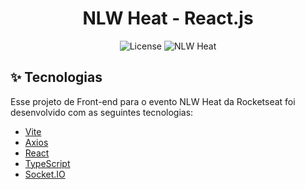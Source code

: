 <h1 align="center">NLW Heat - React.js</h1>

<p align="center">
  <img alt="License" src="https://img.shields.io/static/v1?label=license&message=MIT&color=8257E5&labelColor=000000">
  <img src="https://img.shields.io/static/v1?label=NLW&message=Heat&color=8257E5&labelColor=000000" alt="NLW Heat" />
</p>

## ✨ Tecnologias

Esse projeto de Front-end para o evento NLW Heat da Rocketseat foi desenvolvido com as seguintes tecnologias:

- [Vite](https://www.vitejs.dev/)
- [Axios](https://axios-http.com/)
- [React](https://reactjs.org)
- [TypeScript](https://www.typescriptlang.org/)
- [Socket.IO](https://socket.io/)
